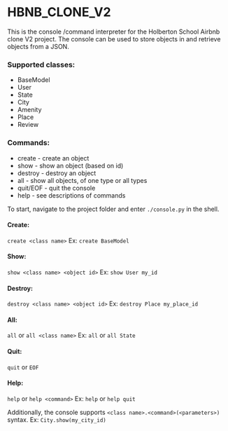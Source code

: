# HBNB_CLONE_V2

This is the console /command interpreter for the Holberton School Airbnb clone V2 project. The console can be used to store objects in and retrieve objects from a JSON.

### Supported classes:
* BaseModel
* User
* State
* City
* Amenity
* Place
* Review

### Commands:
* create - create an object
* show - show an object (based on id)
* destroy - destroy an object
* all - show all objects, of one type or all types
* quit/EOF - quit the console
* help - see descriptions of commands

To start, navigate to the project folder and enter `./console.py` in the shell.

#### Create:
`create <class name>`
Ex:
`create BaseModel`

#### Show:
`show <class name> <object id>`
Ex:
`show User my_id`

#### Destroy:
`destroy <class name> <object id>`
Ex:
`destroy Place my_place_id`

#### All:
`all` or `all <class name>`
Ex:
`all` or `all State`

#### Quit:
`quit` or `EOF`

#### Help:
`help` or `help <command>`
Ex:
`help` or `help quit`

Additionally, the console supports `<class name>.<command>(<parameters>)` syntax.
Ex:
`City.show(my_city_id)`
